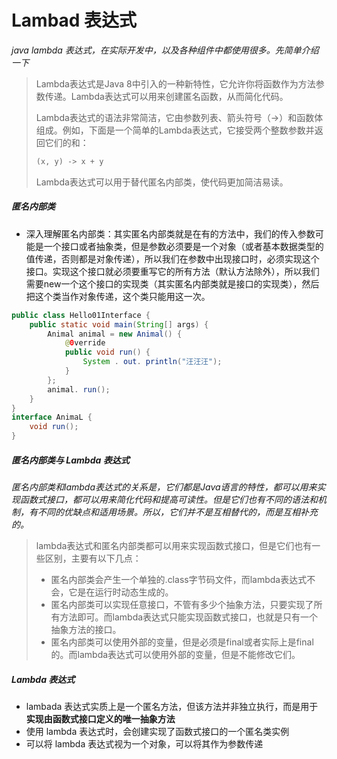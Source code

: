 # Lambad 表达式

*java lambda 表达式，在实际开发中，以及各种组件中都使用很多。先简单介绍一下*

> Lambda表达式是Java 8中引入的一种新特性，它允许你将函数作为方法参数传递。Lambda表达式可以用来创建匿名函数，从而简化代码。
>
> Lambda表达式的语法非常简洁，它由参数列表、箭头符号（->）和函数体组成。例如，下面是一个简单的Lambda表达式，它接受两个整数参数并返回它们的和：
>
> ```java
> (x, y) -> x + y
> ```
>
> Lambda表达式可以用于替代匿名内部类，使代码更加简洁易读。

##### 匿名内部类

+ 深入理解匿名内部类：其实匿名内部类就是在有的方法中，我们的传入参数可能是一个接口或者抽象类，但是参数必须要是一个对象（或者基本数据类型的值传递，否则都是对象传递），所以我们在参数中出现接口时，必须实现这个接口。实现这个接口就必须要重写它的所有方法（默认方法除外），所以我们需要new一个这个接口的实现类（其实匿名内部类就是接口的实现类），然后把这个类当作对象传递，这个类只能用这一次。

```java
public class Hello01Interface {
	public static void main(String[] args) {
		Animal animal = new Animal() {
			@0verride
			public void run() {
				System . out. println("汪汪汪");
			}
		};
		animal. run();
	}
}
interface AnimaL {
	void run();
}
```



##### 匿名内部类与 Lambda 表达式

*匿名内部类和lambda表达式的关系是，它们都是Java语言的特性，都可以用来实现函数式接口，都可以用来简化代码和提高可读性。但是它们也有不同的语法和机制，有不同的优缺点和适用场景。所以，它们并不是互相替代的，而是互相补充的。*

> lambda表达式和匿名内部类都可以用来实现函数式接口，但是它们也有一些区别，主要有以下几点：
>
> - 匿名内部类会产生一个单独的.class字节码文件，而lambda表达式不会，它是在运行时动态生成的。
> - 匿名内部类可以实现任意接口，不管有多少个抽象方法，只要实现了所有方法即可。而lambda表达式只能实现函数式接口，也就是只有一个抽象方法的接口。
> - 匿名内部类可以使用外部的变量，但是必须是final或者实际上是final的。而lambda表达式可以使用外部的变量，但是不能修改它们。



##### Lambda 表达式

+ lambada 表达式实质上是一个匿名方法，但该方法并非独立执行，而是用于**实现由函数式接口定义的唯一抽象方法**
+ 使用 lambda 表达式时，会创建实现了函数式接口的一个匿名类实例
+ 可以将 lambda 表达式视为一个对象，可以将其作为参数传递
